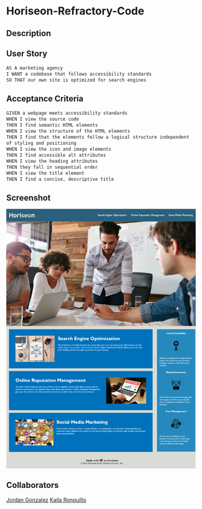 # Horiseon-Refractory-Code

## Description

## User Story

```
AS A marketing agency
I WANT a codebase that follows accessibility standards
SO THAT our own site is optimized for search engines
```

## Acceptance Criteria

```
GIVEN a webpage meets accessibility standards
WHEN I view the source code
THEN I find semantic HTML elements
WHEN I view the structure of the HTML elements
THEN I find that the elements follow a logical structure independent of styling and positioning
WHEN I view the icon and image elements
THEN I find accessible alt attributes
WHEN I view the heading attributes
THEN they fall in sequential order
WHEN I view the title element
THEN I find a concise, descriptive title
```

## Screenshot

![screenshotofwebsite](./assets/images/screenshot-of-website.png)

## Collaborators

[Jordan Gonzalez](https://github.com/JordanGWiz)
[Kaila Ronquillo](https://github.com/girlnotfound)
